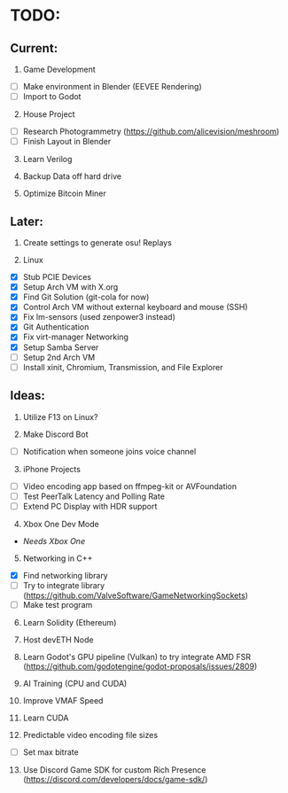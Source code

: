 # TODO:
## Current:

1. Game Development
- [ ] Make environment in Blender (EEVEE Rendering)
- [ ] Import to Godot

2. House Project
- [ ] Research Photogrammetry (https://github.com/alicevision/meshroom)
- [ ] Finish Layout in Blender

3. Learn Verilog

4. Backup Data off hard drive

5. Optimize Bitcoin Miner

## Later:

1. Create settings to generate osu! Replays

2. Linux
- [x] Stub PCIE Devices
- [x] Setup Arch VM with X.org
- [x] Find Git Solution (git-cola for now)
- [x] Control Arch VM without external keyboard and mouse (SSH)
- [x] Fix lm-sensors (used zenpower3 instead)
- [x] Git Authentication
- [x] Fix virt-manager Networking
- [x] Setup Samba Server
- [ ] Setup 2nd Arch VM 
- [ ] Install xinit, Chromium, Transmission, and File Explorer

## Ideas:
1. Utilize F13 on Linux?

2. Make Discord Bot
- [ ] Notification when someone joins voice channel
3. iPhone Projects
- [ ] Video encoding app based on ffmpeg-kit or AVFoundation
- [ ] Test PeerTalk Latency and Polling Rate
- [ ] Extend PC Display with HDR support

4. Xbox One Dev Mode
* _Needs Xbox One_

5. Networking in C++
- [x] Find networking library
- [ ] Try to integrate library (https://github.com/ValveSoftware/GameNetworkingSockets)
- [ ] Make test program

6. Learn Solidity (Ethereum)

7. Host devETH Node 

8. Learn Godot's GPU pipeline (Vulkan) to try integrate AMD FSR (https://github.com/godotengine/godot-proposals/issues/2809)

9. AI Training (CPU and CUDA)

10. Improve VMAF Speed 

11. Learn CUDA

12. Predictable video encoding file sizes
- [ ] Set max bitrate

13. Use Discord Game SDK for custom Rich Presence (https://discord.com/developers/docs/game-sdk/)
